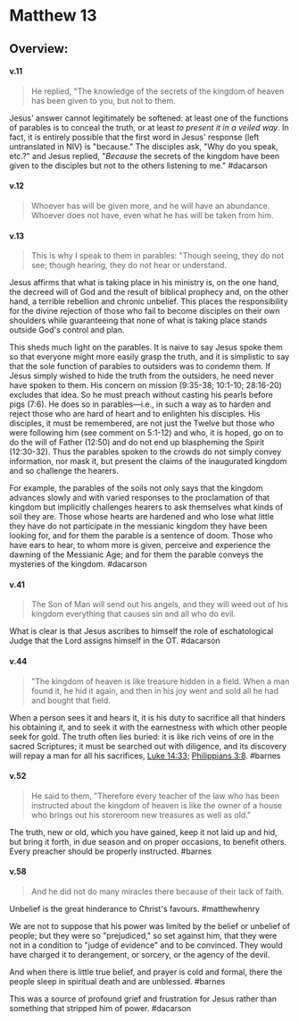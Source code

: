 # Matthew 13

## Overview:


#### v.11
>He replied, "The knowledge of the secrets of the kingdom of heaven has been given to you, but not to them.

Jesus' answer cannot legitimately be softened: at least one of the functions of parables is to conceal the truth, or at least *to present it in a veiled way*. In fact, it is entirely possible that the first word in Jesus' response (left untranslated in NIV) is "because." The disciples ask, "Why do you speak, etc.?" and Jesus replied, "*Because* the secrets of the kingdom have been given to the disciples but not to the others listening to me."
#dacarson 

#### v.12
>Whoever has will be given more, and he will have an abundance. Whoever does not have, even what he has will be taken from him.

#### v.13
>This is why I speak to them in parables: "Though seeing, they do not see; though hearing, they do not hear or understand.

Jesus affirms that what is taking place in his ministry is, on the one hand, the decreed will of God and the result of biblical prophecy and, on the other hand, a terrible rebellion and chronic unbelief. This places the responsibility for the divine rejection of those who fail to become disciples on their own shoulders while guaranteeing that none of what is taking place stands outside God's control and plan.

This sheds much light on the parables. It is naive to say Jesus spoke them so that everyone might more easily grasp the truth, and it is simplistic to say that the sole function of parables to outsiders was to condemn them. If Jesus simply wished to hide the truth from the outsiders, he need never have spoken to them. His concern on mission (9:35-38; 10:1-10; 28:16-20) excludes that idea. So he must preach without casting his pearls before pigs (7:6). He does so in parables—i.e., in such a way as to harden and reject those who are hard of heart and to enlighten his disciples. His disciples, it must be remembered, are not just the Twelve but those who were following him (see comment on 5:1-12) and who, it is hoped, go on to do the will of Father (12:50) and do not end up blaspheming the Spirit (12:30-32). Thus the parables spoken to the crowds do not simply convey information, nor mask it, but present the claims of the inaugurated kingdom and so challenge the hearers.

For example, the parables of the soils not only says that the kingdom advances slowly and with varied responses to the proclamation of that kingdom but implicitly challenges hearers to ask themselves what kinds of soil they are. Those whose hearts are hardened and who lose what little they have do not participate in the messianic kingdom they have been looking for, and for them the parable is a sentence of doom. Those who have ears to hear, to whom more is given, perceive and experience the dawning of the Messianic Age; and for them the parable conveys the mysteries of the kingdom.
#dacarson 

#### v.41
>The Son of Man will send out his angels, and they will weed out of his kingdom everything that causes sin and all who do evil.

What is clear is that Jesus ascribes to himself the role of eschatological Judge that the Lord assigns himself in the OT.
#dacarson 

#### v.44
>"The kingdom of heaven is like treasure hidden in a field. When a man found it, he hid it again, and then in his joy went and sold all he had and bought that field.

When a person sees it and hears it, it is his duty to sacrifice all that hinders his obtaining it, and to seek it with the earnestness with which other people seek for gold. The truth often lies buried: it is like rich veins of ore in the sacred Scriptures; it must be searched out with diligence, and its discovery will repay a man for all his sacrifices, [Luke 14:33](https://biblehub.com/luke/14-33.htm); [Philippians 3:8](https://biblehub.com/philippians/3-8.htm).
#barnes 

#### v.52
>He said to them, "Therefore every teacher of the law who has been instructed about the kingdom of heaven is like the owner of a house who brings out his storeroom new treasures as well as old."

The truth, new or old, which you have gained, keep it not laid up and hid, but bring it forth, in due season and on proper occasions, to benefit others. Every preacher should be properly instructed.
#barnes 

#### v.58
>And he did not do many miracles there because of their lack of faith.

Unbelief is the great hinderance to Christ's favours.
#matthewhenry 

We are not to suppose that his power was limited by the belief or unbelief of people; but they were so "prejudiced," so set against him, that they were not in a condition to "judge of evidence" and to be convinced. They would have charged it to derangement, or sorcery, or the agency of the devil.

And when there is little true belief, and prayer is cold and formal, there the people sleep in spiritual death and are unblessed.
#barnes 

This was a source of profound grief and frustration for Jesus rather than something that stripped him of power.
#dacarson 